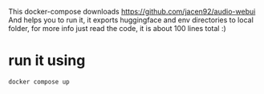 This docker-compose downloads 
https://github.com/jacen92/audio-webui
And helps you to run it, it exports huggingface and env directories to local folder, for more info just read the code, it is about 100 lines total :)

# run it using 
```
docker compose up
```
